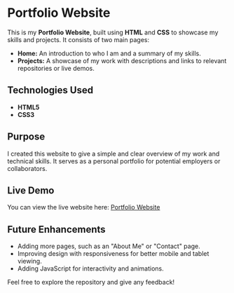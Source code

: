 # Portfolio Website

This is my **Portfolio Website**, built using **HTML** and **CSS** to showcase my skills and projects. It consists of two main pages:

- **Home:** An introduction to who I am and a summary of my skills.
- **Projects:** A showcase of my work with descriptions and links to relevant repositories or live demos.

## Technologies Used

- **HTML5**
- **CSS3**

## Purpose

I created this website to give a simple and clear overview of my work and technical skills. It serves as a personal portfolio for potential employers or collaborators.

## Live Demo

You can view the live website here: [Portfolio Website]()  


## Future Enhancements

- Adding more pages, such as an "About Me" or "Contact" page.
- Improving design with responsiveness for better mobile and tablet viewing.
- Adding JavaScript for interactivity and animations.

Feel free to explore the repository and give any feedback!
